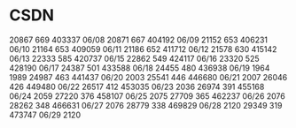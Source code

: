 # CSDN

20867   669 403337 06/08
20871   667 404192 06/09
21152   653 406231 06/10
21164   653 409059 06/11
21186   652 411712 06/12
21578   630 415142 06/13
22333   585 420737 06/15
22862   549 424117 06/16
23320   525 428190 06/17
24387   501 433588 06/18
24455   480 436938 06/19 1964 1989
24987   463 441437 06/20 2003
25541   446 446680 06/21 2007
26046   426 449480 06/22
26517   412 453035 06/23 2036
26974   391 455168 06/24 2059
27220   376 458107 06/25 2075 
27709   365 462237 06/26 2076
28262   348 466631 06/27 2076
28779   338 469829 06/28 2120
29349   319 473747 06/29 2120 


